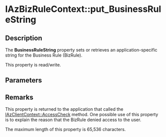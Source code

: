 # IAzBizRuleContext::put_BusinessRuleString

## Description

The **BusinessRuleString** property sets or retrieves an application-specific string for the Business Rule (BizRule).

This property is read/write.

## Parameters

## Remarks

This property is returned to the application that called the [IAzClientContext::AccessCheck](https://learn.microsoft.com/windows/desktop/api/azroles/nf-azroles-iazclientcontext-accesscheck) method. One possible use of this property is to explain the reason that the BizRule denied access to the user.

The maximum length of this property is 65,536 characters.